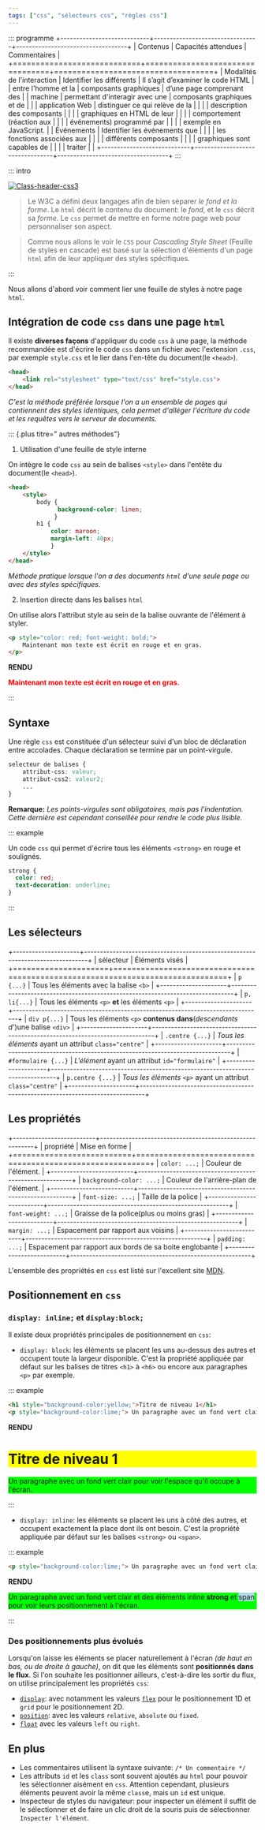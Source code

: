 ```yaml
---
tags: ["css", "sélecteurs css", "règles css"]
---
```


::: programme
+----------------------------+---------------------------------+-----------------------------------+
|          Contenus          |       Capacités attendues       |           Commentaires            |
+============================+=================================+===================================+
| Modalités de l'interaction | Identifier les différents       | Il s’agit d’examiner le code HTML |
| entre l'homme et la        | composants graphiques           | d’une page comprenant des         |
| machine                    | permettant d'interagir avec une | composants graphiques et de       |
|                            | application Web                 | distinguer ce qui relève de la    |
|                            |                                 | description des composants        |
|                            |                                 | graphiques en HTML de leur        |
|                            |                                 | comportement (réaction aux        |
|                            |                                 | événements) programmé par         |
|                            |                                 | exemple en JavaScript.            |
| Événements                 | Identifier les événements que   |                                   |
|                            | les fonctions associées aux     |                                   |
|                            | différents composants           |                                   |
|                            | graphiques sont capables de     |                                   |
|                            | traiter                         |                                   |
+----------------------------+---------------------------------+-----------------------------------+
:::

::: intro

<a title="Par W3C (http://www.w3.org/html/logo/) [CC-BY-3.0 (http://creativecommons.org/licenses/by/3.0)], via Wikimedia Commons" href="http://commons.wikimedia.org/wiki/File%3AClass-header-css3.jpg"><img class="half right" alt="Class-header-css3" src="//upload.wikimedia.org/wikipedia/commons/5/52/Class-header-css3.jpg"/></a>

> Le W3C a défini deux langages afin de bien séparer *le fond et la forme*. Le `html` décrit le
> contenu du document: le *fond*, et le `css` décrit sa *forme*. Le `css` permet de mettre en forme
> notre page web pour personnaliser son aspect. 

> Comme nous allons le voir le `CSS` pour _Cascading Style Sheet_ (Feuille de styles en cascade)
> est basé sur la sélection d'éléments d'un page `html` afin de leur appliquer des styles
> spécifiques.

:::

Nous allons d'abord voir comment lier une feuille de styles à notre page `html`.

## Intégration de code `css` dans une page `html`

Il existe **diverses façons** d'appliquer du code `css` à une page, la méthode recommandée est
d'écrire le code `css` dans un fichier avec l'extension `.css`, par exemple `style.css` et le lier
dans l'en-tête du document(le `<head>`).

```html
<head>
    <link rel="stylesheet" type="text/css" href="style.css">
</head>
```

*C'est la méthode préférée lorsque l'on a un ensemble de pages qui contiennent des styles
identiques, cela permet d'alléger l'écriture du code et les requêtes vers le serveur de documents.*

::: {.plus titre=" autres méthodes"}
1. Utilisation d'une feuille de style interne

On intègre le code `css` au sein de balises `<style>` dans l'entête du document(le `<head>`).

```html
<head>
    <style>
        body {
              background-color: linen;
             }
        h1 {
            color: maroon;
            margin-left: 40px;
            }
    </style>
</head>
```

*Méthode pratique lorsque l'on a des documents `html` d'une seule page ou avec des styles spécifiques.*

2. Insertion directe dans les balises `html`

On utilise alors l'attribut style au sein de la balise ouvrante de l'élément à styler.

```html
<p style="color: red; font-weight: bold;">
    Maintenant mon texte est écrit en rouge et en gras.
</p>
```

**RENDU**
<p style="color: red; font-weight: bold;">
    Maintenant mon texte est écrit en rouge et en gras.
</p>
:::

## Syntaxe

Une règle `css` est constituée d'un sélecteur suivi d'un bloc de déclaration entre accolades. Chaque déclaration se termine par un point-virgule.

```css
selecteur de balises {
    attribut-css: valeur;
    attribut-css2: valeur2;
    ...
}
```

**Remarque:** *Les points-virgules sont obligatoires, mais pas l'indentation. Cette dernière est
cependant conseillée pour rendre le code plus lisible.*

::: example

Un code `css` qui permet d'écrire tous les éléments `<strong>` en rouge et soulignés.

```css
strong {
  color: red;
  text-decoration: underline;
}
```

:::

## Les sélecteurs

+---------------------+-------------------------------------------------------------------------------+
|      sélecteur      |                                Éléments visés                                 |
+=====================+===============================================================================+
| `p {...}`           | Tous les éléments avec la balise `<b>`                                        |
+---------------------+-------------------------------------------------------------------------------+
| `p, li{...}`        | Tous les éléments `<p>` **et** les éléments `<p>`                             |
+---------------------+-------------------------------------------------------------------------------+
| `div p{...}`        | Tous les éléments `<p>` **contenus dans**(*descendants d'*)une balise `<div>` |
+---------------------+-------------------------------------------------------------------------------+
| `.centre {...}`     | _Tous les éléments_ ayant un attribut `class="centre"`                        |
+---------------------+-------------------------------------------------------------------------------+
| `#formulaire {...}` | _L'élément_ ayant un attribut `id="formulaire"`                               |
+---------------------+-------------------------------------------------------------------------------+
| `p.centre {...}`    | _Tous les éléments_ `<p>` ayant un attribut `class="centre"`                  |
+---------------------+-------------------------------------------------------------------------------+


## Les propriétés

+--------------------------+---------------------------------------------------------+
|        propriété         |                      Mise en forme                      |
+==========================+=========================================================+
| `color: ...;`            | Couleur de l'élément.                                   |
+--------------------------+---------------------------------------------------------+
| `background-color: ...;` | Couleur de l'arrière-plan de l'élément.                 |
+--------------------------+---------------------------------------------------------+
| `font-size: ...;`        | Taille de la police                                     |
+--------------------------+---------------------------------------------------------+
| `font-weight: ...;`      | Graisse de la police(plus ou moins gras)                |
+--------------------------+---------------------------------------------------------+
| `margin: ...;`           | Espacement par rapport aux voisins                      |
+--------------------------+---------------------------------------------------------+
| `padding: ...;`          | Espacement par rapport aux bords de sa boite englobante |
+--------------------------+---------------------------------------------------------+


L'ensemble des propriétés en `css` est listé sur l'excellent site
[MDN](https://developer.mozilla.org/fr/docs/Web/CSS/Reference).

## Positionnement en `css`

### `display: inline;` et `display:block;`

Il existe deux propriétés principales de positionnement en `css`:

- `display: block`: les éléments se placent les uns au-dessus des autres et occupent toute la
  largeur disponible. C'est la propriété appliquée par défaut sur les balises de titres `<h1>` à
  `<h6>` ou encore aux paragraphes `<p>` par exemple.

::: example
```html
<h1 style="background-color:yellow;">Titre de niveau 1</h1>
<p style="background-color:lime;"> Un paragraphe avec un fond vert clair pour voir l'espace qu'il occupe à l'écran.</p>
```

**RENDU**
<h1 style="background-color:yellow;">Titre de niveau 1</h1>
<p style="background-color:lime;"> Un paragraphe avec un fond vert clair pour voir l'espace qu'il occupe à l'écran.</p>
:::

- `display: inline`: les éléments se placent les uns à côté des autres, et occupent exactement la
  place dont ils ont besoin. C'est la propriété appliquée par défaut sur les balises `<strong>` ou
  `<span>`.

::: example
```html
<p style="background-color:lime;"> Un paragraphe avec un fond vert clair et des éléments inline <strong>strong</strong> et  <span style="background-color=ligthblue;">span</span> pour voir le positionnement à l'écran.</p>
```

**RENDU**
<p style="background-color:lime;"> Un paragraphe avec un fond vert clair et des éléments inline <strong>strong</strong> et  <span style="background-color:lightblue;">span</span> pour voir leurs positionnement à l'écran.</p>
:::

### Des positionnements plus évolués

Lorsqu'on laisse les éléments se placer naturellement à l'écran *(de haut en bas, ou de droite à
gauche)*, on dit que les éléments sont **positionnés dans le flux**. Si l'on souhaite les
positionner ailleurs, c'est-à-dire les sortir du flux, on utilise principalement les propriétés
`css`:

- [`display`](https://developer.mozilla.org/fr/docs/Web/CSS/display): avec notamment les valeurs
  [`flex`](http://fr.learnlayout.com/flexbox.html) pour le positionnement 1D et `grid` pour le
  positionnement 2D.
- [`position`](https://developer.mozilla.org/fr/docs/Web/CSS/position): avec les valeurs
  `relative`, `absolute` ou `fixed`.
- [`float`](https://developer.mozilla.org/fr/docs/Web/CSS/float) avec les valeurs `left` ou
  `right`.


## En plus

- Les commentaires utilisent la syntaxe suivante: `/* Un commentaire */`
- Les attributs `id` et les `class` sont souvent ajoutés au `html` pour pouvoir les sélectionner
  aisément en `css`. Attention cependant, plusieurs éléments peuvent avoir la même `class`e, mais
  un `id` est unique.
- Inspecteur de styles du navigateur: pour inspecter un élément il suffit de le sélectionner et de
  faire un clic droit de la souris puis de sélectionner `Inspecter l'élément`.
